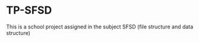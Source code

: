 # TP-SFSD
This is a school project assigned in the subject SFSD (file structure and data structure)

